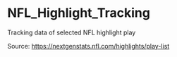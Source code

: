 # NFL_Highlight_Tracking

Tracking data of selected NFL highlight play

Source: https://nextgenstats.nfl.com/highlights/play-list
